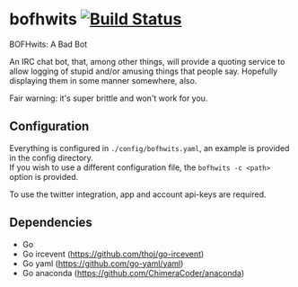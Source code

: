 bofhwits  [![Build Status](https://travis-ci.org/amauragis/bofhwits.svg?branch=master)](https://travis-ci.org/amauragis/bofhwits)
========

BOFHwits: A Bad Bot

An IRC chat bot, that, among other things, will provide a quoting service to allow logging of stupid 
and/or amusing things that people say.  Hopefully displaying them in some manner somewhere, also.

Fair warning: it's super brittle and won't work for you.

Configuration
-------------
Everything is configured in `./config/bofhwits.yaml`, an example is provided in the config directory.  
If you wish to use a different configuration file, the `bofhwits -c <path>` option is provided.

To use the twitter integration, app and account api-keys are required.

Dependencies
------------
 - Go
 - Go ircevent (https://github.com/thoj/go-ircevent)
 - Go yaml (https://github.com/go-yaml/yaml)
 - Go anaconda (https://github.com/ChimeraCoder/anaconda)
 
